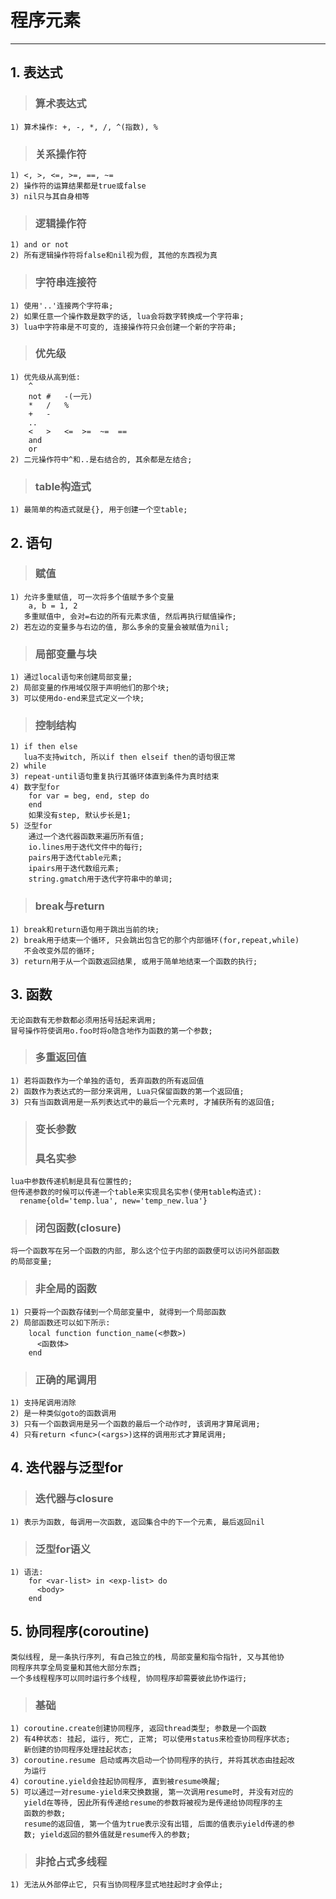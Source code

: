 # **程序元素**
***


## **1. 表达式**
> ### **算术表达式**
    1) 算术操作: +, -, *, /, ^(指数), %
> ### **关系操作符**
    1) <, >, <=, >=, ==, ~=
    2) 操作符的运算结果都是true或false
    3) nil只与其自身相等
> ### **逻辑操作符**
    1) and or not
    2) 所有逻辑操作符将false和nil视为假, 其他的东西视为真
> ### **字符串连接符**
    1) 使用'..'连接两个字符串;
    2) 如果任意一个操作数是数字的话, lua会将数字转换成一个字符串;
    3) lua中字符串是不可变的, 连接操作符只会创建一个新的字符串;
> ### **优先级**
    1) 优先级从高到低:
        ^
        not #   -(一元)
        *   /   %
        +   -
        ..
        <   >   <=  >=  ~=  ==
        and
        or
    2) 二元操作符中^和..是右结合的, 其余都是左结合;
> ### **table构造式**
    1) 最简单的构造式就是{}, 用于创建一个空table;




## **2. 语句**
> ### **赋值**
    1) 允许多重赋值, 可一次将多个值赋予多个变量
        a, b = 1, 2
       多重赋值中, 会对=右边的所有元素求值, 然后再执行赋值操作;
    2) 若左边的变量多与右边的值, 那么多余的变量会被赋值为nil;
> ### **局部变量与块**
    1) 通过local语句来创建局部变量;
    2) 局部变量的作用域仅限于声明他们的那个块;
    3) 可以使用do-end来显式定义一个块;
> ### **控制结构**
    1) if then else
       lua不支持witch, 所以if then elseif then的语句很正常
    2) while
    3) repeat-until语句重复执行其循环体直到条件为真时结束
    4) 数字型for
        for var = beg, end, step do
        end
        如果没有step, 默认步长是1;
    5) 泛型for
        通过一个迭代器函数来遍历所有值;
        io.lines用于迭代文件中的每行;
        pairs用于迭代table元素;
        ipairs用于迭代数组元素;
        string.gmatch用于迭代字符串中的单词;
> ### **break与return**
    1) break和return语句用于跳出当前的块;
    2) break用于结束一个循环, 只会跳出包含它的那个内部循环(for,repeat,while)
       不会改变外层的循环;
    3) return用于从一个函数返回结果, 或用于简单地结束一个函数的执行;




## **3. 函数**
    无论函数有无参数都必须用括号括起来调用;
    冒号操作符使调用o.foo时将o隐含地作为函数的第一个参数;
> ### **多重返回值**
    1) 若将函数作为一个单独的语句, 丢弃函数的所有返回值
    2) 函数作为表达式的一部分来调用, Lua只保留函数的第一个返回值;
    3) 只有当函数调用是一系列表达式中的最后一个元素时, 才捕获所有的返回值;
> ### **变长参数**
> ### **具名实参**
    lua中参数传递机制是具有位置性的;
    但传递参数的时候可以传递一个table来实现具名实参(使用table构造式):
      rename{old='temp.lua', new='temp_new.lua'}
> ### **闭包函数(closure)**
    将一个函数写在另一个函数的内部, 那么这个位于内部的函数便可以访问外部函数
    的局部变量;
> ### **非全局的函数**
    1) 只要将一个函数存储到一个局部变量中, 就得到一个局部函数
    2) 局部函数还可以如下所示:
        local function function_name(<参数>)
          <函数体>
        end
> ### **正确的尾调用**
    1) 支持尾调用消除
    2) 是一种类似goto的函数调用
    3) 只有一个函数调用是另一个函数的最后一个动作时, 该调用才算尾调用;
    4) 只有return <func>(<args>)这样的调用形式才算尾调用;



## **4. 迭代器与泛型for**
> ### **迭代器与closure**
    1) 表示为函数, 每调用一次函数, 返回集合中的下一个元素, 最后返回nil
> ### **泛型for语义**
    1) 语法:
        for <var-list> in <exp-list> do
          <body>
        end




## **5. 协同程序(coroutine)**
    类似线程, 是一条执行序列, 有自己独立的栈, 局部变量和指令指针, 又与其他协
    同程序共享全局变量和其他大部分东西;
    一个多线程程序可以同时运行多个线程, 协同程序却需要彼此协作运行;
> ### **基础**
    1) coroutine.create创建协同程序, 返回thread类型; 参数是一个函数
    2) 有4种状态: 挂起, 运行, 死亡, 正常; 可以使用status来检查协同程序状态;
       新创建的协同程序处理挂起状态;
    3) coroutine.resume 启动或再次启动一个协同程序的执行, 并将其状态由挂起改
       为运行
    4) coroutine.yield会挂起协同程序, 直到被resume唤醒;
    5) 可以通过一对resume-yield来交换数据, 第一次调用resume时, 并没有对应的
       yield在等待, 因此所有传递给resume的参数将被视为是传递给协同程序的主
       函数的参数;
       resume的返回值, 第一个值为true表示没有出错, 后面的值表示yield传递的参
       数; yield返回的额外值就是resume传入的参数;
> ### **非抢占式多线程**
    1) 无法从外部停止它, 只有当协同程序显式地挂起时才会停止;
